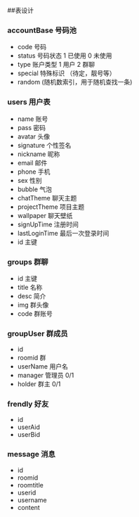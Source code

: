##表设计
### accountBase 号码池
* code 号码
* status 号码状态 1 已使用 0 未使用
* type 账户类型 1 用户 2 群聊
* special 特殊标识  （待定，靓号等）
* random (随机数索引，用于随机查找一条)
### users 用户表
* name 账号
* pass 密码
* avatar 头像
* signature 个性签名
* nickname 昵称
* email 邮件
* phone 手机
* sex 性别
* bubble 气泡
* chatTheme 聊天主题
* projectTheme 项目主题
* wallpaper 聊天壁纸
* signUpTime 注册时间
* lastLoginTime 最后一次登录时间
* id 主键
### groups 群聊
* id 主键
* title 名称
* desc 简介
* img 群头像
* code 群账号
### groupUser 群成员
* id
* roomid 群
* userName 用户名
* manager 管理员 0/1
* holder 群主 0/1
### frendly 好友
* id
* userAid
* userBid
### message 消息
* id
* roomid
* roomtitle
* userid
* username
* content
